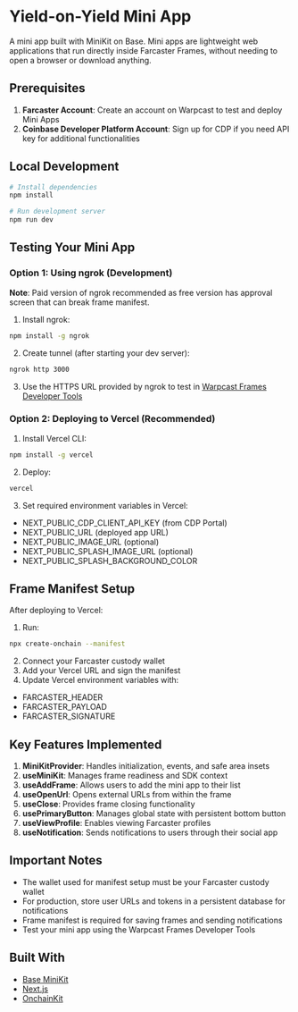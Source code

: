 # Yield-on-Yield Mini App

A mini app built with MiniKit on Base. Mini apps are lightweight web applications that run directly inside Farcaster Frames, without needing to open a browser or download anything.

## Prerequisites

1. **Farcaster Account**: Create an account on Warpcast to test and deploy Mini Apps
2. **Coinbase Developer Platform Account**: Sign up for CDP if you need API key for additional functionalities

## Local Development

```bash
# Install dependencies
npm install

# Run development server
npm run dev
```

## Testing Your Mini App

### Option 1: Using ngrok (Development)

**Note**: Paid version of ngrok recommended as free version has approval screen that can break frame manifest.

1. Install ngrok:
```bash
npm install -g ngrok
```

2. Create tunnel (after starting your dev server):
```bash
ngrok http 3000
```

3. Use the HTTPS URL provided by ngrok to test in [Warpcast Frames Developer Tools](https://warpcast.com/~/developers/frames)

### Option 2: Deploying to Vercel (Recommended)

1. Install Vercel CLI:
```bash
npm install -g vercel
```

2. Deploy:
```bash
vercel
```

3. Set required environment variables in Vercel:
- NEXT_PUBLIC_CDP_CLIENT_API_KEY (from CDP Portal)
- NEXT_PUBLIC_URL (deployed app URL)
- NEXT_PUBLIC_IMAGE_URL (optional)
- NEXT_PUBLIC_SPLASH_IMAGE_URL (optional)
- NEXT_PUBLIC_SPLASH_BACKGROUND_COLOR

## Frame Manifest Setup

After deploying to Vercel:

1. Run:
```bash
npx create-onchain --manifest
```

2. Connect your Farcaster custody wallet
3. Add your Vercel URL and sign the manifest
4. Update Vercel environment variables with:
- FARCASTER_HEADER
- FARCASTER_PAYLOAD
- FARCASTER_SIGNATURE

## Key Features Implemented

1. **MiniKitProvider**: Handles initialization, events, and safe area insets
2. **useMiniKit**: Manages frame readiness and SDK context
3. **useAddFrame**: Allows users to add the mini app to their list
4. **useOpenUrl**: Opens external URLs from within the frame
5. **useClose**: Provides frame closing functionality
6. **usePrimaryButton**: Manages global state with persistent bottom button
7. **useViewProfile**: Enables viewing Farcaster profiles
8. **useNotification**: Sends notifications to users through their social app

## Important Notes

- The wallet used for manifest setup must be your Farcaster custody wallet
- For production, store user URLs and tokens in a persistent database for notifications
- Frame manifest is required for saving frames and sending notifications
- Test your mini app using the Warpcast Frames Developer Tools

## Built With

- [Base MiniKit](https://docs.base.org/builderkits/minikit)
- [Next.js](https://nextjs.org/)
- [OnchainKit](https://github.com/coinbase/onchainkit)
